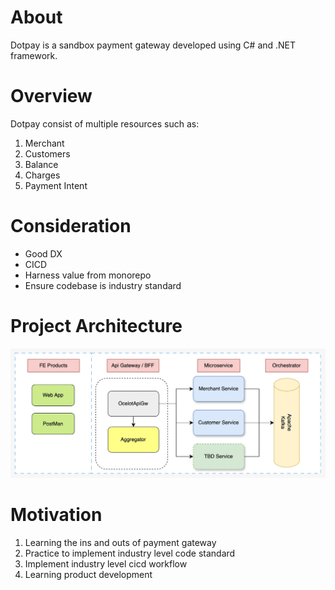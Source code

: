 # About
Dotpay is a sandbox payment gateway developed using C# and .NET framework.

# Overview
Dotpay consist of multiple resources such as:
1. Merchant
2. Customers
3. Balance 
4. Charges
5. Payment Intent

# Consideration
- Good DX
- CICD
- Harness value from monorepo 
- Ensure codebase is industry standard

# Project Architecture 
![architecture-v1](images/architecture-v1.jpeg)

# Motivation
1. Learning the ins and outs of payment gateway
2. Practice to implement industry level code standard 
3. Implement industry level cicd workflow
4. Learning product development
